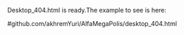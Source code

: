 Desktop_404.html is ready.The example to see is here: 

#github.com/akhremYuri/AlfaMegaPolis/desktop_404.html
